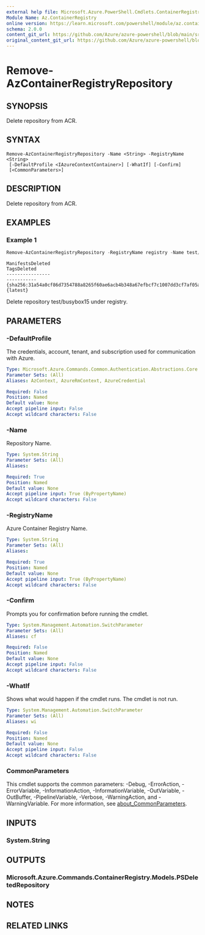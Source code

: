 ```yaml
---
external help file: Microsoft.Azure.PowerShell.Cmdlets.ContainerRegistry.dll-Help.xml
Module Name: Az.ContainerRegistry
online version: https://learn.microsoft.com/powershell/module/az.containerregistry/remove-azcontainerregistryrepository
schema: 2.0.0
content_git_url: https://github.com/Azure/azure-powershell/blob/main/src/ContainerRegistry/ContainerRegistry/help/Remove-AzContainerRegistryRepository.md
original_content_git_url: https://github.com/Azure/azure-powershell/blob/main/src/ContainerRegistry/ContainerRegistry/help/Remove-AzContainerRegistryRepository.md
---
```


# Remove-AzContainerRegistryRepository

## SYNOPSIS
Delete repository from ACR.

## SYNTAX

```
Remove-AzContainerRegistryRepository -Name <String> -RegistryName <String>
 [-DefaultProfile <IAzureContextContainer>] [-WhatIf] [-Confirm]
 [<CommonParameters>]
```

## DESCRIPTION
Delete repository from ACR.

## EXAMPLES

### Example 1
```powershell
Remove-AzContainerRegistryRepository -RegistryName registry -Name test/busybox15
```

```output
ManifestsDeleted                                                          TagsDeleted
----------------                                                          -----------
{sha256:31a54a0cf86d7354788a8265f60ae6acb4b348a67efbcf7c1007dd3cf7af05ab} {latest}
```

Delete repository test/busybox15 under registry.

## PARAMETERS

### -DefaultProfile
The credentials, account, tenant, and subscription used for communication with Azure.

```yaml
Type: Microsoft.Azure.Commands.Common.Authentication.Abstractions.Core.IAzureContextContainer
Parameter Sets: (All)
Aliases: AzContext, AzureRmContext, AzureCredential

Required: False
Position: Named
Default value: None
Accept pipeline input: False
Accept wildcard characters: False
```

### -Name
Repository Name.

```yaml
Type: System.String
Parameter Sets: (All)
Aliases:

Required: True
Position: Named
Default value: None
Accept pipeline input: True (ByPropertyName)
Accept wildcard characters: False
```

### -RegistryName
Azure Container Registry Name.

```yaml
Type: System.String
Parameter Sets: (All)
Aliases:

Required: True
Position: Named
Default value: None
Accept pipeline input: True (ByPropertyName)
Accept wildcard characters: False
```

### -Confirm
Prompts you for confirmation before running the cmdlet.

```yaml
Type: System.Management.Automation.SwitchParameter
Parameter Sets: (All)
Aliases: cf

Required: False
Position: Named
Default value: None
Accept pipeline input: False
Accept wildcard characters: False
```

### -WhatIf
Shows what would happen if the cmdlet runs.
The cmdlet is not run.

```yaml
Type: System.Management.Automation.SwitchParameter
Parameter Sets: (All)
Aliases: wi

Required: False
Position: Named
Default value: None
Accept pipeline input: False
Accept wildcard characters: False
```

### CommonParameters
This cmdlet supports the common parameters: -Debug, -ErrorAction, -ErrorVariable, -InformationAction, -InformationVariable, -OutVariable, -OutBuffer, -PipelineVariable, -Verbose, -WarningAction, and -WarningVariable. For more information, see [about_CommonParameters](http://go.microsoft.com/fwlink/?LinkID=113216).

## INPUTS

### System.String

## OUTPUTS

### Microsoft.Azure.Commands.ContainerRegistry.Models.PSDeletedRepository

## NOTES

## RELATED LINKS
